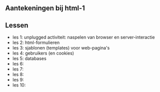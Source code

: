 ## Aantekeningen bij html-1

## Lessen

* les 1: unplugged activiteit: naspelen van browser en server-interactie
* les 2: html-formulieren
* les 3: sjablonen (templates) voor web-pagina's
* les 4: gebruikers (en cookies)
* les 5: databases
* les 6:
* les 7:
* les 8:
* les 9:
* les 10:


